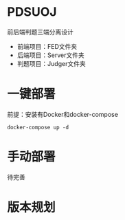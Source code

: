 # PDSUOJ

前后端判题三端分离设计

- 前端项目：FED文件夹
- 后端项目：Server文件夹
- 判题项目：Judger文件夹


# 一键部署
前提：安装有Docker和docker-compose
```
docker-compose up -d
```

# 手动部署
待完善

# 版本规划
